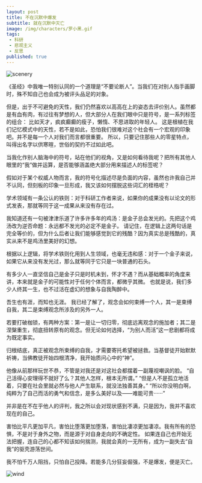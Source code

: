 ```yaml
---
layout: post
title: 不在沉默中爆发
subtitle: 就在沉默中灭亡
image: /img/characters/罗小黑.gif
tags:
 - 科研
 - 悲观主义
 - 反思
published: true
---
```


![scenery](http://upload-images.jianshu.io/upload_images/3647605-7eb802cd5fb5b303.jpg?imageMogr2/auto-orient/strip%7CimageView2/2/w/1240)


《圣经》中我唯一特别认同的一个道理是“不要论断人”。当我们在对别人指手画脚时，殊不知自己也会成为被评头品足的对象。

但是，出于不可避免的天性，我们仍然喜欢以高高在上的姿态去评价别人。虽然都是有血有肉，有过往有梦想的人，但大部分人在我们眼中只是符号，是一系列标签的组合：
比如天才，疯疯癫癫的瘦子，懒惰、不思进取的年轻人。
这是根植在我们记忆模式中的天性，若不是如此，恐怕我们很难对这个社会有一个宏观的印象吧。并不是每一个人对我们而言都很重要。
所以，只要记住那些人的零星特点，叫得出名字以供寒暄，世俗的契约不过如此吧。

当我化作别人脑海中的符号，站在他们的视角，又是如何看待我呢？把所有其他人眼里的“我”做并运算，是否能够涵盖绝大部分用来描述人的标签呢？

假如对于某个权威人物而言，我的符号化描述尽是负面的内容，虽然也许我自己并不认同，但刻板的印象一旦形成，我又该如何摆脱这些词汇的桎梏呢？

学术领域有一条公认的铁则：对于科研工作者来说，如果你的成果没有以论文的形式发表，那就等同于这一成果从来没有存在过。

我知道还有一句被津津乐道了许多许多年的鸡汤：是金子总会发光的。先把这个鸡汤改为逆否命题：永远都不发光的必定不是金子。
请记住，在逻辑上这两句话是完全等价的，但为什么后者让我们能够感觉到它的残酷？因为真实总是残酷的，真实从来不是鸡汤里美好的幻想。

根据以上逻辑，将学术铁则化用到人生领域，也毫无违和感：对于一个金子来说，如果它从来没有发光过，那么就等同于它只是一块普通的石头。

有多少人一直坚信自己是金子只是时机未到，怀才不遇？而从基础概率的角度来讲，本来就是金子的可能性对于任何个体而言，都微乎其微。
也就是说，我们多少人终其一生，也不过活在虚幻的想象与自我陶醉中。

吾生也有涯，而知也无涯。
我已经了解了，观念会如何束缚一个人，其一是束缚自我，其二是束缚观念所涉及的另外一人。

若要打破枷锁，有两种方案：第一是让一切归零，彻底远离观念的施加者；其二是涅槃重生，彻底扭转原有的观念。但无论如何选择，“为别人而活”这一悲剧都将成为既定事实。

归根结底，真正被观念所束缚的自我，才需要寄托希望被拯救。当基督徒开始默默祈祷，当佛教徒开始四根清净，我开始质问心中的“神”。

他像从前那样玩世不恭，不管是对我还是对这社会都摆着一副蔑视嘲讽的脸。
“自己活得心安理得不就好了么？其他人怎样，根本无所谓。”
“但是人不是孤立地活着，只要在社会里就必然与他人产生联系，就没法独善其身。”
“所以你没明白啊，纯粹为了自己而活的勇气和信念，是多么美好以及——难能可贵······”

并非是在不在乎他人的评判，我之所以会对现状感到不满，只是因为，我并不喜欢现在的自己。

害怕比平凡更加平凡，害怕比堕落更加堕落，害怕比凄凉更加凄凉。我有所有的恐惧，不是对于身外之物，而是源于对自身走向的不确定性。
如果连自己也开始无法把握，连自己的心都不知该如何揣测，我就会真的一无所有，成为一副失去“自我”的驱壳游荡世间。

我不怕千万人阻挡，只怕自己投降。若能多几分狂妄倔强，不是爆发，便是灭亡。

![wind](https://s9.rr.itc.cn/r/wapChange/20173_4_11/a4ct0k0503777043296.png)

<!-- UY BEGIN -->
<div id="uyan_frame"></div>
<script type="text/javascript" src="http://v2.uyan.cc/code/uyan.js"></script>
<!-- UY END -->

